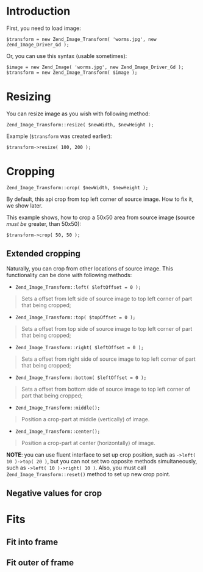 # Introduction #
First, you need to load image:
```
$transform = new Zend_Image_Transform( 'worms.jpg', new Zend_Image_Driver_Gd );
```

Or, you can use this syntax (usable sometimes):
```
$image = new Zend_Image( 'worms.jpg', new Zend_Image_Driver_Gd );
$transform = new Zend_Image_Transform( $image );
```

# Resizing #
You can resize image as you wish with following method:

`Zend_Image_Transform::resize( $newWidth, $newHeight );`

Example (`$transform` was created earlier):
```
$transform->resize( 100, 200 );
```

# Cropping #
`Zend_Image_Transform::crop( $newWidth, $newHeight );`

By default, this api crop from top left corner of source image. How to fix it, we show later.

This example shows, how to crop a 50x50 area from source image (source _must be_ greater, than 50x50):
```
$transform->crop( 50, 50 );
```

## Extended cropping ##
Naturally, you can crop from other locations of source image. This functionality can be done with following methods:
  * `Zend_Image_Transform::left( $leftOffset = 0 );`
> Sets a offset from left side of source image to top left corner of part that being cropped;
  * `Zend_Image_Transform::top( $topOffset = 0 );`
> Sets a offset from top side of source image to top left corner of part that being cropped;
  * `Zend_Image_Transform::right( $leftOffset = 0 );`
> Sets a offset from right side of source image to top left corner of part that being cropped;
  * `Zend_Image_Transform::bottom( $leftOffset = 0 );`
> Sets a offset from bottom side of source image to top left corner of part that being cropped;
  * `Zend_Image_Transform::middle();`
> Position a crop-part at middle (vertically) of image.
  * `Zend_Image_Transform::center();`
> Position a crop-part at center (horizontally) of image.

**NOTE**: you can use fluent interface to set up crop position, such as `->left( 10 )->top( 20 )`, but you can not set two opposite methods simultaneously, such as `->left( 10 )->right( 10 )`.
Also, you must call `Zend_Image_Transform::reset()` method to set up new crop point.

## Negative values for crop ##

# Fits #
## Fit into frame ##
## Fit outer of frame ##